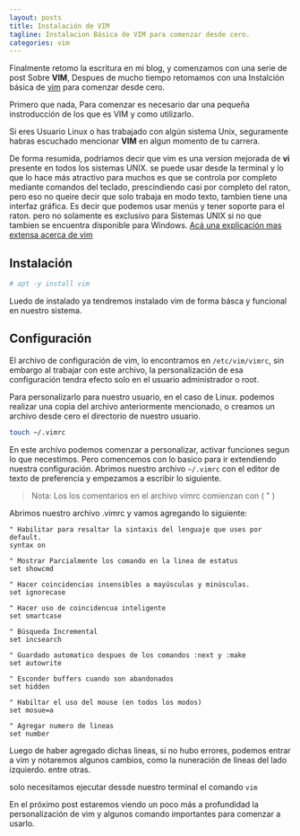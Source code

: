 ```yaml
---
layout: posts
title: Instalación de VIM
tagline: Instalacion Básica de VIM para comenzar desde cero.
categories: vim
---
```


Finalmente retomo la escritura en mi blog, y comenzamos con una serie de post Sobre **VIM**, Despues de mucho tiempo retomamos con una Instalción básica de [vim](https://www.vim.org/) para comenzar desde cero.

Primero que nada, Para comenzar es necesario dar una pequeña instroducción de los que es VIM y como utilizarlo.

Si eres Usuario Linux o has trabajado con algún sistema Unix, seguramente habras escuchado mencionar **VIM** en algun momento de tu carrera.

De forma resumida, podriamos decir que vim es una version mejorada de **vi** presente en todos los sistemas UNIX. se puede usar desde la terminal y lo que lo hace más atractivo para muchos es que se controla por completo mediante comandos del teclado, prescindiendo casi por completo del raton, pero eso no queire decir que solo trabaja en modo texto, tambien tiene una interfaz gráfica. Es decir que podemos usar menús y tener soporte para el raton. pero no solamente es exclusivo para Sistemas UNIX si no que tambien se encuentra disponible para Windows. [Acá una explicación mas extensa acerca de vim](https://www.vim.org/6k/features.es.txt)

## Instalación

```bash
# apt -y install vim
```

Luedo de instalado ya tendremos instalado vim de forma básca y funcional en nuestro sistema.

## Configuración

El archivo de configuración de vim, lo encontramos en `/etc/vim/vimrc`, sin embargo al trabajar con este archivo, la personalización de esa configuración tendra efecto solo en el usuario administrador o root.

Para personalizarlo para nuestro usuario, en el caso de Linux. podemos realizar una copia del archivo anteriormente mencionado, o creamos un archivo desde cero el directorio de nuestro usuario.

```bash
touch ~/.vimrc
```

En este archívo podemos comenzar a personalizar, activar funciones segun lo que necestimos. Pero comencemos con lo basico para ir extendiendo nuestra configuración. Abrimos nuestro archivo `~/.vimrc` con el editor de texto de preferencia y empezamos a escribir lo siguiente.

> Nota: Los los comentarios en el archivo vimrc comienzan con ( " )

Abrimos nuestro archivo .vimrc y vamos agregando lo siguiente:

```vim
" Habilitar para resaltar la sintaxis del lenguaje que uses por default. 
syntax on
```

```vim
" Mostrar Parcialmente los comando en la linea de estatus
set showcmd
```

```vim
" Hacer coincidencias insensibles a mayúsculas y minúsculas.
set ignorecase
```

```vim
" Hacer uso de coincidencua inteligente
set smartcase
```

```vim
" Búsqueda Incremental 
set incsearch
```

```vim
" Guardado automatico despues de los comandos :next y :make
set autowrite
```

```vim
" Esconder buffers cuando son abandonados
set hidden
```

```vim
" Habiltar el uso del mouse (en todos los modos)
set mosue=a
```

```vim
" Agregar numero de lineas
set number
```

Luego de haber agregado dichas lineas, si no hubo errores, podemos entrar a vim y notaremos algunos cambios, como la nuneración de lineas del lado izquierdo. entre otras.

solo necesitamos ejecutar dessde nuestro terminal  el comando `vim`

En el próximo post estaremos viendo un poco más a profundidad la personalización de vim y algunos comando importantes para comenzar a usarlo.
